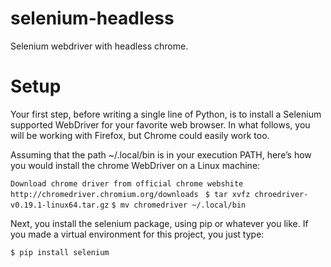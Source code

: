 # selenium-headless
Selenium webdriver with headless chrome.

# Setup
Your first step, before writing a single line of Python, is to install a Selenium supported WebDriver for your favorite web browser. In what follows, you will be working with Firefox, but Chrome could easily work too.

Assuming that the path ~/.local/bin is in your execution PATH, here’s how you would install the chrome WebDriver on a Linux machine:

```Download chrome driver from official chrome webshite http://chromedriver.chromium.org/downloads ```
```$ tar xvfz chroedriver-v0.19.1-linux64.tar.gz```
```$ mv chromedriver ~/.local/bin```

Next, you install the selenium package, using pip or whatever you like. If you made a virtual environment for this project, you just type:

```$ pip install selenium```

